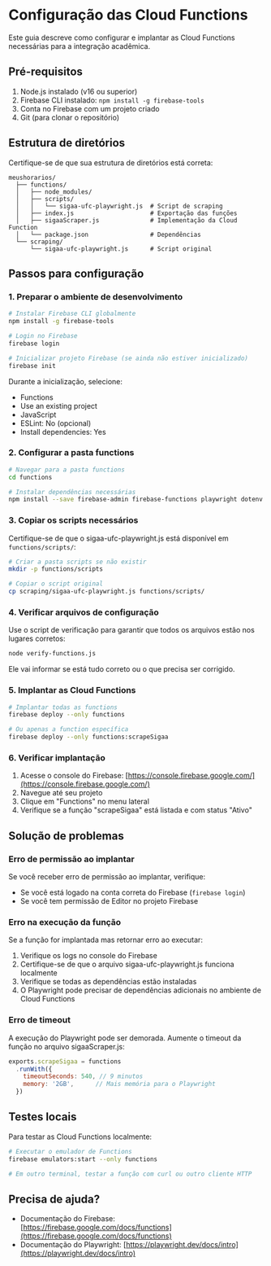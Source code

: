 # Configuração das Cloud Functions

Este guia descreve como configurar e implantar as Cloud Functions necessárias para a integração acadêmica.

## Pré-requisitos

1. Node.js instalado (v16 ou superior)
2. Firebase CLI instalado: `npm install -g firebase-tools`
3. Conta no Firebase com um projeto criado
4. Git (para clonar o repositório)

## Estrutura de diretórios

Certifique-se de que sua estrutura de diretórios está correta:

```
meushorarios/
  ├── functions/
  │   ├── node_modules/
  │   ├── scripts/
  │   │   └── sigaa-ufc-playwright.js  # Script de scraping
  │   ├── index.js                     # Exportação das funções
  │   ├── sigaaScraper.js              # Implementação da Cloud Function
  │   └── package.json                 # Dependências
  └── scraping/
      └── sigaa-ufc-playwright.js      # Script original
```

## Passos para configuração

### 1. Preparar o ambiente de desenvolvimento

```bash
# Instalar Firebase CLI globalmente
npm install -g firebase-tools

# Login no Firebase
firebase login

# Inicializar projeto Firebase (se ainda não estiver inicializado)
firebase init
```

Durante a inicialização, selecione:
- Functions
- Use an existing project
- JavaScript
- ESLint: No (opcional)
- Install dependencies: Yes

### 2. Configurar a pasta functions

```bash
# Navegar para a pasta functions
cd functions

# Instalar dependências necessárias
npm install --save firebase-admin firebase-functions playwright dotenv
```

### 3. Copiar os scripts necessários

Certifique-se de que o sigaa-ufc-playwright.js está disponível em `functions/scripts/`:

```bash
# Criar a pasta scripts se não existir
mkdir -p functions/scripts

# Copiar o script original
cp scraping/sigaa-ufc-playwright.js functions/scripts/
```

### 4. Verificar arquivos de configuração

Use o script de verificação para garantir que todos os arquivos estão nos lugares corretos:

```bash
node verify-functions.js
```

Ele vai informar se está tudo correto ou o que precisa ser corrigido.

### 5. Implantar as Cloud Functions

```bash
# Implantar todas as functions
firebase deploy --only functions

# Ou apenas a function específica
firebase deploy --only functions:scrapeSigaa
```

### 6. Verificar implantação

1. Acesse o console do Firebase: [https://console.firebase.google.com/](https://console.firebase.google.com/)
2. Navegue até seu projeto
3. Clique em "Functions" no menu lateral
4. Verifique se a função "scrapeSigaa" está listada e com status "Ativo"

## Solução de problemas

### Erro de permissão ao implantar

Se você receber erro de permissão ao implantar, verifique:
- Se você está logado na conta correta do Firebase (`firebase login`)
- Se você tem permissão de Editor no projeto Firebase

### Erro na execução da função

Se a função for implantada mas retornar erro ao executar:

1. Verifique os logs no console do Firebase
2. Certifique-se de que o arquivo sigaa-ufc-playwright.js funciona localmente
3. Verifique se todas as dependências estão instaladas
4. O Playwright pode precisar de dependências adicionais no ambiente de Cloud Functions

### Erro de timeout

A execução do Playwright pode ser demorada. Aumente o timeout da função no arquivo sigaaScraper.js:

```javascript
exports.scrapeSigaa = functions
  .runWith({
    timeoutSeconds: 540, // 9 minutos
    memory: '2GB',      // Mais memória para o Playwright
  })
```

## Testes locais

Para testar as Cloud Functions localmente:

```bash
# Executar o emulador de Functions
firebase emulators:start --only functions

# Em outro terminal, testar a função com curl ou outro cliente HTTP
```

## Precisa de ajuda?

- Documentação do Firebase: [https://firebase.google.com/docs/functions](https://firebase.google.com/docs/functions)
- Documentação do Playwright: [https://playwright.dev/docs/intro](https://playwright.dev/docs/intro) 